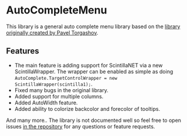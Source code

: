 ﻿# AutoCompleteMenu
This library is a general auto complete menu library based on the [library originally created by Pavel Torgashov](http://www.codeproject.com/Articles/365974/Autocomplete-Menu).

## Features
- The main feature is adding support for ScintillaNET via a new ScintillaWrapper. The wrapper can be enabled as simple as doing `AutoComplete.TargetControlWrapper = new ScintillaWrapper(scintilla1);`.
- Fixed many bugs in the original library.
- Added support for multiple columns.
- Added AutoWidth feature.
- Added ability to colorize backcolor and forecolor of tooltips.

And many more.. The library is not documented well so feel free to open issues [in the repository](https://github.com/Ahmad45123/AutoCompleteMenu-ScintillaNET/issues) for any questions or feature requests.